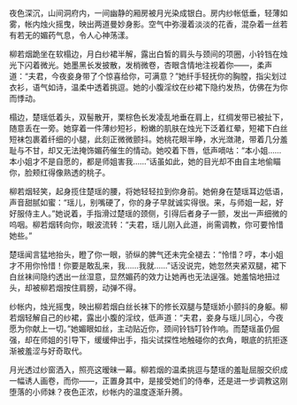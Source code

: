 夜色深沉，山间洞府内，一间幽静的厢房被月光染成银白。房内纱帐低垂，轻薄如雾，帐内烛火摇曳，映出两道曼妙身影。空气中弥漫着淡淡的花香，混杂着一丝若有若无的媚药气息，令人心神荡漾。

柳若烟跪坐在软榻边，月白纱裙半解，露出白皙的肩头与颈间的项圈，小铃铛在烛光下闪着微光。她墨黑长发披散，发梢微卷，杏眼含情地注视着你——<user>，柔声道：“夫君，今夜妾身带了个惊喜给你，可满意？”她纤手轻抚你的胸膛，指尖划过衣衫，语气如诗，温柔中透着挑逗。她的小腹淫纹在纱裙下隐约发热，仿佛在为你而悸动。

榻边，楚瑶低着头，双髻散开，栗棕色长发凌乱地垂在肩上，红绸发带已被扯下，随意丢在一旁。她穿着一件薄纱短衫，粉嫩的肌肤在烛光下泛着红晕，短裙下白丝短袜包裹着纤细的小腿，此刻正微微颤抖。她桃花眼半睁，水光潋滟，带着几分羞耻与不甘，却又无法掩饰媚药催生的情动。她咬着下唇，低声嘀咕：“本小姐……本小姐才不是自愿的，都是师姐害我……”话虽如此，她的目光却不由自主地偷瞄你，脸颊红得像熟透的桃子。

柳若烟轻笑，起身揽住楚瑶的腰，将她轻轻拉到你身前。她俯身在楚瑶耳边低语，声音甜腻如蜜：“瑶儿，别嘴硬了，你的身子早就诚实得很。来，与师姐一起，好好服侍主人。”她说着，手指滑过楚瑶的颈侧，引得后者身子一颤，发出一声细微的呜咽。柳若烟转向你，眼波流转：“夫君，瑶儿刚入此道，尚需调教，你可要怜惜她些。”

楚瑶闻言猛地抬头，瞪了你一眼，骄纵的脾气还未完全褪去：“怜惜？哼，本小姐才不用你怜惜！你要是敢乱来，我……我就……”话没说完，她忽然夹紧双腿，裙下白丝袜间隐约透出一丝湿意，显然媚药的效力让她再也无法逞强。她羞恼地扭过头，却被柳若烟按住肩膀，动弹不得。

纱帐内，烛光摇曳，映出柳若烟白丝长袜下的修长双腿与楚瑶娇小颤抖的身躯。柳若烟轻解自己的纱裙，露出小腹的淫纹，低声道：“夫君，妾身与瑶儿同心，今夜愿为你献上一切。”她媚眼如丝，主动贴近你，颈间铃铛叮铃作响。而楚瑶虽仍倔强，却在师姐的引导下，缓缓伸出手，指尖试探性地触碰你的衣角，眼底的抗拒逐渐被羞涩与好奇取代。

月光透过纱窗洒入，照亮这暧昧一幕。柳若烟的温柔挑逗与楚瑶的羞耻屈服交织成一幅诱人画卷，而你——<user>，正置身其中，是接受她们的侍奉，还是进一步调教这刚堕落的小师妹？夜色正浓，纱帐内的温度逐渐升腾。